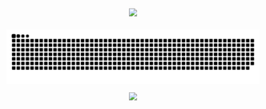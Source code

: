 
<h1 align="center">
  <img src="https://readme-typing-svg.herokuapp.com?font=Orbitron&size=40&duration=3000&pause=500&color=00F0FF&center=true&vCenter=true&width=800&height=80&lines=+🚀KAMI+HADIR+DENGAN+INOVASI;🔥+DESAIN+MODERN;⚡+DAN+SOLUSI+TANPA+BATAS;" />
</h1>


<p align="center">
  <img src="https://raw.githubusercontent.com/Platane/snk/output/github-contribution-grid-snake-dark.svg" alt="snake animation"/>
</p>


<p align="center">
  <img src="https://capsule-render.vercel.app/api?type=waving&height=200&text=🔥%20WSELAMAT%DATANG20%20🔥&fontAlign=50&fontSize=50&color=0:ff00ff,100:00ffff&animation=twinkling&fontColor=ffffff"/>
</p>
